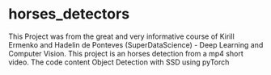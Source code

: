 # horses_detectors
This Project was from the great and very informative course of Kirill Ermenko and Hadelin de Ponteves (SuperDataScience) - Deep Learning and Computer Vision.
This project is an horses detection from a mp4 short video.
The code content Object Detection with SSD using pyTorch
